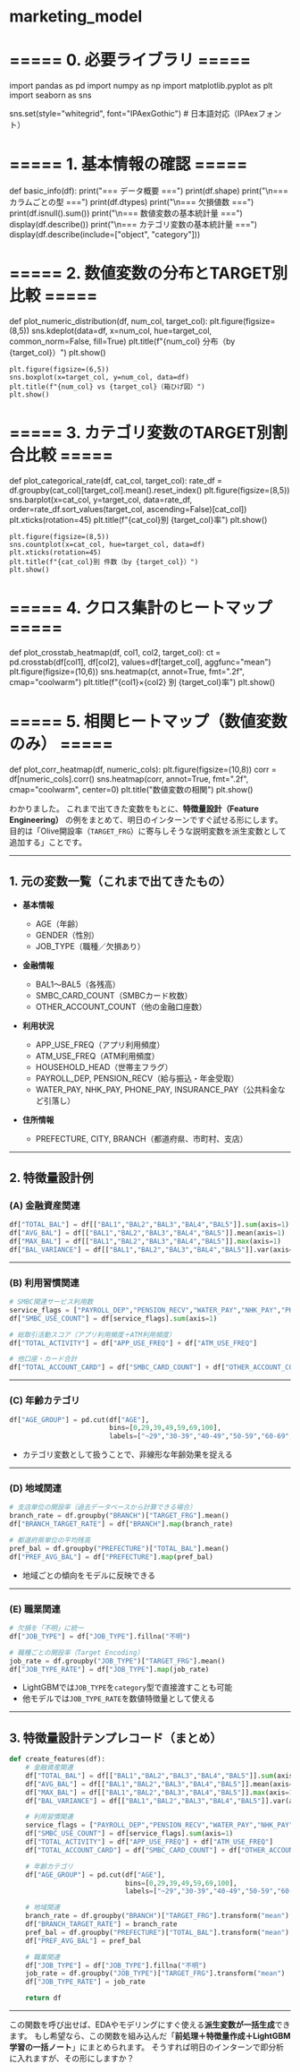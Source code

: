 # marketing_model

# ===== 0. 必要ライブラリ =====
import pandas as pd
import numpy as np
import matplotlib.pyplot as plt
import seaborn as sns

sns.set(style="whitegrid", font="IPAexGothic")  # 日本語対応（IPAexフォント）

# ===== 1. 基本情報の確認 =====
def basic_info(df):
    print("=== データ概要 ===")
    print(df.shape)
    print("\n=== カラムごとの型 ===")
    print(df.dtypes)
    print("\n=== 欠損値数 ===")
    print(df.isnull().sum())
    print("\n=== 数値変数の基本統計量 ===")
    display(df.describe())
    print("\n=== カテゴリ変数の基本統計量 ===")
    display(df.describe(include=["object", "category"]))

# ===== 2. 数値変数の分布とTARGET別比較 =====
def plot_numeric_distribution(df, num_col, target_col):
    plt.figure(figsize=(8,5))
    sns.kdeplot(data=df, x=num_col, hue=target_col, common_norm=False, fill=True)
    plt.title(f"{num_col} 分布（by {target_col}）")
    plt.show()

    plt.figure(figsize=(6,5))
    sns.boxplot(x=target_col, y=num_col, data=df)
    plt.title(f"{num_col} vs {target_col}（箱ひげ図）")
    plt.show()

# ===== 3. カテゴリ変数のTARGET別割合比較 =====
def plot_categorical_rate(df, cat_col, target_col):
    rate_df = df.groupby(cat_col)[target_col].mean().reset_index()
    plt.figure(figsize=(8,5))
    sns.barplot(x=cat_col, y=target_col, data=rate_df, order=rate_df.sort_values(target_col, ascending=False)[cat_col])
    plt.xticks(rotation=45)
    plt.title(f"{cat_col}別 {target_col}率")
    plt.show()

    plt.figure(figsize=(8,5))
    sns.countplot(x=cat_col, hue=target_col, data=df)
    plt.xticks(rotation=45)
    plt.title(f"{cat_col}別 件数（by {target_col}）")
    plt.show()

# ===== 4. クロス集計のヒートマップ =====
def plot_crosstab_heatmap(df, col1, col2, target_col):
    ct = pd.crosstab(df[col1], df[col2], values=df[target_col], aggfunc="mean")
    plt.figure(figsize=(10,6))
    sns.heatmap(ct, annot=True, fmt=".2f", cmap="coolwarm")
    plt.title(f"{col1}×{col2} 別 {target_col}率")
    plt.show()

# ===== 5. 相関ヒートマップ（数値変数のみ） =====
def plot_corr_heatmap(df, numeric_cols):
    plt.figure(figsize=(10,8))
    corr = df[numeric_cols].corr()
    sns.heatmap(corr, annot=True, fmt=".2f", cmap="coolwarm", center=0)
    plt.title("数値変数の相関")
    plt.show()


わかりました。
これまで出てきた変数をもとに、**特徴量設計（Feature Engineering）** の例をまとめて、明日のインターンですぐ試せる形にします。
目的は「Olive開設率（`TARGET_FRG`）に寄与しそうな説明変数を派生変数として追加する」ことです。

---

## 1. 元の変数一覧（これまで出てきたもの）

* **基本情報**

  * AGE（年齢）
  * GENDER（性別）
  * JOB\_TYPE（職種／欠損あり）
* **金融情報**

  * BAL1〜BAL5（各残高）
  * SMBC\_CARD\_COUNT（SMBCカード枚数）
  * OTHER\_ACCOUNT\_COUNT（他の金融口座数）
* **利用状況**

  * APP\_USE\_FREQ（アプリ利用頻度）
  * ATM\_USE\_FREQ（ATM利用頻度）
  * HOUSEHOLD\_HEAD（世帯主フラグ）
  * PAYROLL\_DEP, PENSION\_RECV（給与振込・年金受取）
  * WATER\_PAY, NHK\_PAY, PHONE\_PAY, INSURANCE\_PAY（公共料金など引落し）
* **住所情報**

  * PREFECTURE, CITY, BRANCH（都道府県、市町村、支店）

---

## 2. 特徴量設計例

### (A) 金融資産関連

```python
df["TOTAL_BAL"] = df[["BAL1","BAL2","BAL3","BAL4","BAL5"]].sum(axis=1)  # 総残高
df["AVG_BAL"] = df[["BAL1","BAL2","BAL3","BAL4","BAL5"]].mean(axis=1)   # 平均残高
df["MAX_BAL"] = df[["BAL1","BAL2","BAL3","BAL4","BAL5"]].max(axis=1)    # 最大残高
df["BAL_VARIANCE"] = df[["BAL1","BAL2","BAL3","BAL4","BAL5"]].var(axis=1)  # 資産の分散（分散投資傾向）
```

---

### (B) 利用習慣関連

```python
# SMBC関連サービス利用数
service_flags = ["PAYROLL_DEP","PENSION_RECV","WATER_PAY","NHK_PAY","PHONE_PAY","INSURANCE_PAY"]
df["SMBC_USE_COUNT"] = df[service_flags].sum(axis=1)

# 総取引活動スコア（アプリ利用頻度＋ATM利用頻度）
df["TOTAL_ACTIVITY"] = df["APP_USE_FREQ"] + df["ATM_USE_FREQ"]

# 他口座・カード合計
df["TOTAL_ACCOUNT_CARD"] = df["SMBC_CARD_COUNT"] + df["OTHER_ACCOUNT_COUNT"]
```

---

### (C) 年齢カテゴリ

```python
df["AGE_GROUP"] = pd.cut(df["AGE"],
                         bins=[0,29,39,49,59,69,100],
                         labels=["~29","30-39","40-49","50-59","60-69","70~"])
```

* カテゴリ変数として扱うことで、非線形な年齢効果を捉える

---

### (D) 地域関連

```python
# 支店単位の開設率（過去データベースから計算できる場合）
branch_rate = df.groupby("BRANCH")["TARGET_FRG"].mean()
df["BRANCH_TARGET_RATE"] = df["BRANCH"].map(branch_rate)

# 都道府県単位の平均残高
pref_bal = df.groupby("PREFECTURE")["TOTAL_BAL"].mean()
df["PREF_AVG_BAL"] = df["PREFECTURE"].map(pref_bal)
```

* 地域ごとの傾向をモデルに反映できる

---

### (E) 職業関連

```python
# 欠損を「不明」に統一
df["JOB_TYPE"] = df["JOB_TYPE"].fillna("不明")

# 職種ごとの開設率（Target Encoding）
job_rate = df.groupby("JOB_TYPE")["TARGET_FRG"].mean()
df["JOB_TYPE_RATE"] = df["JOB_TYPE"].map(job_rate)
```

* LightGBMでは`JOB_TYPE`を`category`型で直接渡すことも可能
* 他モデルでは`JOB_TYPE_RATE`を数値特徴量として使える

---

## 3. 特徴量設計テンプレコード（まとめ）

```python
def create_features(df):
    # 金融資産関連
    df["TOTAL_BAL"] = df[["BAL1","BAL2","BAL3","BAL4","BAL5"]].sum(axis=1)
    df["AVG_BAL"] = df[["BAL1","BAL2","BAL3","BAL4","BAL5"]].mean(axis=1)
    df["MAX_BAL"] = df[["BAL1","BAL2","BAL3","BAL4","BAL5"]].max(axis=1)
    df["BAL_VARIANCE"] = df[["BAL1","BAL2","BAL3","BAL4","BAL5"]].var(axis=1)

    # 利用習慣関連
    service_flags = ["PAYROLL_DEP","PENSION_RECV","WATER_PAY","NHK_PAY","PHONE_PAY","INSURANCE_PAY"]
    df["SMBC_USE_COUNT"] = df[service_flags].sum(axis=1)
    df["TOTAL_ACTIVITY"] = df["APP_USE_FREQ"] + df["ATM_USE_FREQ"]
    df["TOTAL_ACCOUNT_CARD"] = df["SMBC_CARD_COUNT"] + df["OTHER_ACCOUNT_COUNT"]

    # 年齢カテゴリ
    df["AGE_GROUP"] = pd.cut(df["AGE"],
                             bins=[0,29,39,49,59,69,100],
                             labels=["~29","30-39","40-49","50-59","60-69","70~"])

    # 地域関連
    branch_rate = df.groupby("BRANCH")["TARGET_FRG"].transform("mean")
    df["BRANCH_TARGET_RATE"] = branch_rate
    pref_bal = df.groupby("PREFECTURE")["TOTAL_BAL"].transform("mean")
    df["PREF_AVG_BAL"] = pref_bal

    # 職業関連
    df["JOB_TYPE"] = df["JOB_TYPE"].fillna("不明")
    job_rate = df.groupby("JOB_TYPE")["TARGET_FRG"].transform("mean")
    df["JOB_TYPE_RATE"] = job_rate

    return df
```

---

この関数を呼び出せば、EDAやモデリングにすぐ使える**派生変数が一括生成**できます。
もし希望なら、この関数を組み込んだ「**前処理＋特徴量作成＋LightGBM学習の一括ノート**」にまとめられます。
そうすれば明日のインターンで即分析に入れますが、その形にしますか？

     
